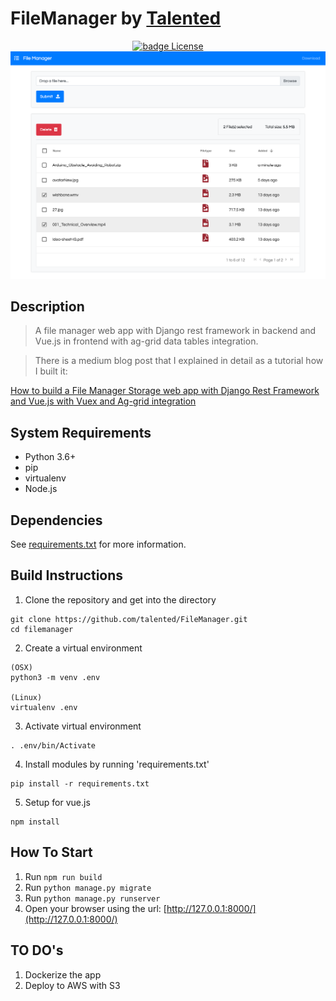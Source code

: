 # FileManager by <a href="https://github.com/talented">Talented</a>

<div align="center">
  <a href="https://github.com/igeligel/personal-site/blob/master/LICENSE"><img src="https://img.shields.io/badge/License-MIT-1da1f2.svg?style=flat" alt="badge License" /></a>
</div>

<div style="text-align:center"><img src ="./Screenshot.png" /></div>

## Description

> A file manager web app with Django rest framework in backend and Vue.js in frontend with ag-grid data tables integration.

> There is a medium blog post that I explained in detail as a tutorial how I built it:
<p><a href="https://medium.com/@ozguryarikkas/how-to-build-a-file-manager-storage-web-app-with-django-rest-framework-and-vue-js-e89a83318e9c">How to build a File Manager Storage web app with Django Rest Framework and Vue.js with Vuex and Ag-grid integration</a></p>


## System Requirements
* Python 3.6+
* pip
* virtualenv
* Node.js

## Dependencies
See [requirements.txt](https://github.com/talented/filemanager/blob/master/requirements.txt) for more information.

## Build Instructions

1. Clone the repository and get into the directory
```
git clone https://github.com/talented/FileManager.git
cd filemanager
```
2. Create a virtual environment
```
(OSX)
python3 -m venv .env

(Linux)
virtualenv .env
```

3. Activate virtual environment
```
. .env/bin/Activate
```

4. Install modules by running 'requirements.txt'
```
pip install -r requirements.txt
```

5. Setup for vue.js
```
npm install
```

## How To Start

1.  Run `npm run build`
2.  Run `python manage.py migrate`
3.  Run `python manage.py runserver`
4.  Open your browser using the url: [http://127.0.0.1:8000/](http://127.0.0.1:8000/)

## TO DO's

1. Dockerize the app
2. Deploy to AWS with S3
